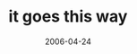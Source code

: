 ---
layout: base.njk
title : 'it goes this way' 
view_title : 'it goes this way' 
year : '2006' 
date : '2006-04-24' 
img_file : '/drawing/itgoesthisway.png' 
html_file : 'itgoesthisway' 
next_html : 'peaceandlove.html' 
year_order : '135' 
permalink : "title/{{html_file}}.html"
---